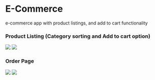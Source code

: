# E-Commerce
e-commerce app with product listings, and add to cart functionality

### Product Listing (Category sorting and Add to cart option)
![](http://i.giphy.com/BRAQrChPEJu3ddP81Z.gif) ![](http://i.giphy.com/wo5eTFqcjEGI66wVf2.gif)

### Order Page 
![](http://i.giphy.com/RLkk0i3iGVpjexblhF.gif) ![](http://i.giphy.com/DquNxdEmthaTtylUNq.gif)
